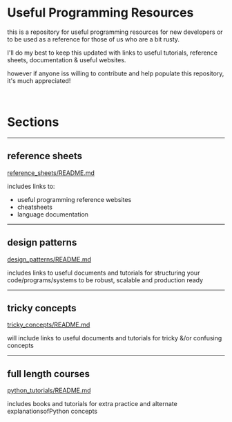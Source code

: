 # Useful Programming Resources

this is a repository for useful programming resources for new developers or to be used as a reference for those of us who are a bit rusty.

I'll do my best to keep this updated with links to useful tutorials, reference sheets, documentation & useful websites.  

however if anyone iss willing to contribute and help populate this repository, it's much appreciated!

<br/>

# Sections

___

## reference sheets
[reference_sheets/README.md](https://github.com/softwareByAndi/useful-programming-resources/blob/main/reference_sheets/README.md)  

includes links to:
- useful programming reference websites
- cheatsheets
- language documentation

___

## design patterns
[design_patterns/README.md](https://github.com/softwareByAndi/useful-programming-resources/blob/main/design_patterns/README.md)

includes links to useful documents and tutorials for structuring your code/programs/systems to be robust, scalable and production ready

___

## tricky concepts
[tricky_concepts/README.md](https://github.com/softwareByAndi/useful-programming-resources/blob/main/tricky_concepts/README.md)

will include links to useful documents and tutorials for tricky &/or confusing concepts

___

## full length courses
[python_tutorials/README.md](https://github.com/softwareByAndi/useful-programming-resources/blob/main/python_tutorials/README.md)

includes books and tutorials for extra practice and alternate explanationsofPython concepts

